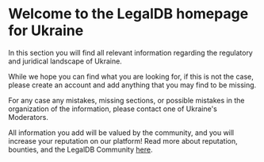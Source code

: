 <!-- TITLE: Ukraine -->
<!-- SUBTITLE: Welcome to the legalDB home of Ukraine -->

# Welcome to the LegalDB homepage for Ukraine

In this section you will find all relevant information regarding the regulatory and juridical landscape of Ukraine.

While we hope you can find what you are looking for, if this is not the case, please create an account and add anything that you may find to be missing.

For any case any mistakes, missing sections, or possible mistakes in the organization of the information, please contact one of Ukraine's Moderators.

All information you add will be valued by the community, and you will increase your reputation on our platform! Read more about reputation, bounties, and the LegalDB Community [here](http://legaldb.herokuapp.com/legaldb/community).
